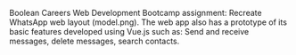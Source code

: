 Boolean Careers Web Development Bootcamp assignment: Recreate WhatsApp web layout (model.png).
The web app also has a prototype of its basic features developed using Vue.js such as: Send and receive messages, delete messages, search contacts.
